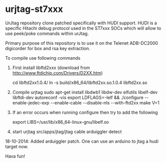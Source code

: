 urjtag-st7xxx
=============

UrJtag repository clone patched specifically with HUDI support. HUDI is a specific Hitachi debug protocol used in 
the ST7xxx SOCs which will allow to use peek/poke commands within urJtag.

Primary purpose of this repository is to use it on the Telenet ADB-DC2000 digicorder for box and rsa key extraction.

To compile use following commands

1. First install libftd2xxx (download from http://www.ftdichip.com/Drivers/D2XX.htm)
 
    cd libftd2xx1.0.4/
    ln -s build/x86_64/libftd2xx.so.1.0.4 libftd2xx.so

2. Compile urjtag
    sudo apt-get install libdwb1 libdw-dev elfutils libelf-dev libftdi-dev
    autoreconf -vis
    export LDFLAGS=-lelf && ./configure --enable-jedec-exp --enable-cable --disable-nls --with-ftd2xx
    make V=1

3. If an error occurs when running configure then try to add the following

    export LIBS=/usr/lib/x86_64-linux-gnu/libelf.so

4. start urjtag
    src/apps/jtag/jtag
    cable arduiggler
    detect

18-10-2014: Added arduiggler patch. One can use an arduino to jtag a hudi target now.

    
  
    
   

Hava fun!

